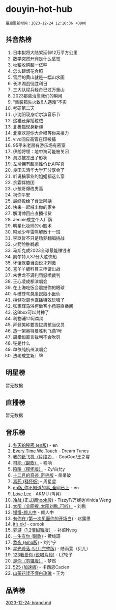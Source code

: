 # douyin-hot-hub

`最后更新时间：2023-12-24 12:16:36 +0800`

## 抖音热榜

1. 日本拟将大陆架延伸12万平方公里
1. 数学突然开窍是什么感觉
1. 秋粮收购超一亿吨
1. 怎么跟烟花合照
1. 雪后的黄山就是一幅山水画
1. 长津湖战役胜利日
1. 三大队程兵轻舟已过万重山
1. 2023那些治愈我们的瞬间
1. “集装箱失火致6人遇难”不实
1. 考研第二天
1. 小沈阳现身哈尔滨音乐节
1. 这猫还穿摇粒绒
1. 北极狐现身新疆
1. 北京欢迎你大合唱等你来接力
1. vivo回应高管在印被捕
1. 95平米老房有游乐场有密室
1. 伊朗将领：地中海可能被关闭
1. 海浪被冻出了形状
1. 左滑拥有超高性价比AI写真
1. 良田去清华大学开分享会了
1. 听说搞事业的姐姐都这么穿
1. 余霜伴娘团
1. 小孩哥爆改男高
1. 祝你平安
1. 最终败给了食堂阿姨
1. 快来一起喊出你的家乡
1. 解清帅回应直播带货
1. Jennie成立个人厂牌
1. 明星化妆师的小脸术
1. 鸣龙少年雷鸣解散十一班
1. 李玖哲不只是场梦翻唱挑战
1. 火箭险胜鹈鹕
1. 马斯克成2023全球最能赚钱者
1. 凯尔特人37分大胜快船
1. 坏话就要当面说才刺激
1. 喜羊羊版科目三申请出战
1. 朱世龙不满判罚怒喷裁判
1. 王心凌成都演唱会
1. 在上海吃饭会震撼你的眼球
1. 斗破苍穹莫崖觊觎小医仙
1. 檀健次周也直播特效玩嗨了
1. 张家辉马浴柯做客小杨哥直播间
1. 这Bbox可以封神了
1. 利物浦1:1阿森纳
1. 拜登笑称要提拔男孩当议员
1. 造一架奥特曼胜利飞燕1号
1. 周楷恒直言裁判不会吹罚
1. 铊是什么
1. 单依纯杭州演唱会
1. 法老成立新厂牌

## 明星榜

暂无数据

## 直播榜

暂无数据

## 音乐榜

1. [冬天的秘密 (en版)](https://sf3-cdn-tos.douyinstatic.com/obj/tos-cn-ve-2774/okIuMHDdzyf3FjGK4Lphe1vfHcQaPIHAg0Z4CR) - en
1. [Every Time We Touch](https://sf6-cdn-tos.douyinstatic.com/obj/tos-cn-ve-2774/ogN6lUKQeBBfEVhIOMikG1CcJjugxk1tztZyhP) - Dream Tunes
1. [我的纸飞机（片段2）](https://sf6-cdn-tos.douyinstatic.com/obj/tos-cn-ve-2774/oM2ZrKcg2CD5AeRB2gkeXOFB1IxAGJdZPazYHf) - GooGoo/王之睿
1. [可能（副歌）](https://sf3-cdn-tos.douyinstatic.com/obj/tos-cn-ve-2774/cde1731888894259b333569393c2fb51) - 程响
1. [陷阱（释怀版）](https://sf6-cdn-tos.douyinstatic.com/obj/tos-cn-ve-2774/oE8C21LeZrzKLDFfQYgMzx4GAIHageG5IzayY7) - Zy/白允y
1. [十二月的奇迹_奇迹版](https://sf6-cdn-tos.douyinstatic.com/obj/tos-cn-ve-2774/oMslvA9FBzGMGHnyUuoiiUjtIAXfMz6tzwByW8) - 呆呆破
1. [毒药 (释怀版)](https://sf6-cdn-tos.douyinstatic.com/obj/tos-cn-ve-2774/oYILMEAzspdZBIzy4frJNB8ZHPHWAhiwowd4Ad) - 周星星
1. [en版_你不知道的事_全网已上](https://sf6-cdn-tos.douyinstatic.com/obj/tos-cn-ve-2774/o4QbYLDezHUtFyDKdF9XfmPhIewaqEQAggj6Cb) - en
1. [Love Lee](https://sf6-cdn-tos.douyinstatic.com/obj/tos-cn-ve-2774/o05GbkJGbCBTdDnMtB0fwOYgkeZp23vrWQDQBS) - AKMU (악뮤)
1. [冷战 (正式版hook段)](https://sf3-cdn-tos.douyinstatic.com/obj/tos-cn-ve-2774/oMuEoiBasWApEMVDgNiI8VAByNmwo5J0pyf8Yx) - TizzyT/万妮达Vinida Weng
1. [太阳（全网搜_太阳刘鹏_可听）](https://sf6-cdn-tos.douyinstatic.com/obj/tos-cn-ve-2774/ogWbyIQnlBFImVbeDocRdCIYtBHlbJXgfZMvgz) - 刘鹏
1. [慢慢-颜人中](https://sf6-cdn-tos.douyinstatic.com/obj/tos-cn-ve-2774/ocjHNfBXdBxQNC8ZGAeoLMFTUgtBg8bkExunDC) - 颜人中
1. [有你在 (第一次见面你的开场白)](https://sf3-cdn-tos.douyinstatic.com/obj/tos-cn-ve-2774/oAthrQ3ClJBfI57uBoFEgNDYtNCZ0TSYQQfxQ0) - 赵露思
1. [it’s ok!](https://sf3-cdn-tos.douyinstatic.com/obj/tos-cn-ve-2774/0fc4d0ee28444bd0ab76e8b7c0003f52) - corook
1. [梦游（1.2倍甜蜜版）](https://sf6-cdn-tos.douyinstatic.com/obj/tos-cn-ve-2774/o4gyAUm8hwufoEABmwVIiQtHsFuGzAEEWtNMzo) - 补菜Nveg
1. [一生有你 (副歌)](https://sf6-cdn-tos.douyinstatic.com/obj/tos-cn-ve-2774/o8xzM8HLaQzgMiJ96FKAWCenIuzkFpfClDdmeW) - 黄绮珊
1. [熬夜 (emo版)](https://sf3-cdn-tos.douyinstatic.com/obj/tos-cn-ve-2774/ocQZvZErLThAfNQOtBZ178gQDfCDFBL9iB5lvY) - 刘宇宁
1. [星光降落 (贝儿完整版)](https://sf3-cdn-tos.douyinstatic.com/obj/tos-cn-ve-2774/okwB9hAwyAtsFFkFBzAX1hOOfQuIoMNs0W2Mwr) - 陆雨萱（贝儿）
1. [123我爱你 (说唱片段)](https://sf3-cdn-tos.douyinstatic.com/obj/tos-cn-ve-2774/oYCWFpY0hL9kda0dQKIGDYeKYfQmAse0DgpDjz) - LZ轮子
1. [是你（剪辑版）](https://sf3-cdn-tos.douyinstatic.com/obj/tos-cn-ve-2774/46019dae783c4c969944217fe1cfafc4) - 梦然
1. [525 (加速版)](https://sf6-cdn-tos.douyinstatic.com/obj/tos-cn-ve-2774/oIfKCtqfDyP8Vc9FpAPgWMyezT6LnDT1abRwGg) - 卡西恩Cacien
1. [山茶花读不懂白玫瑰](https://sf6-cdn-tos.douyinstatic.com/obj/tos-cn-ve-2774/osfn8B7DktrRHEPJgPCfDbw7QDQEkwC16BxZg9) - 王为

## 品牌榜

[2023-12-24-brand.md](2023-12-24-brand.md)
